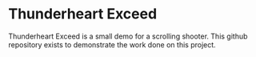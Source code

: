 # Thunderheart Exceed
Thunderheart Exceed is a small demo for a scrolling shooter.
This github repository exists to demonstrate the work done on this project.